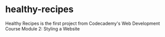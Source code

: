 # healthy-recipes
Healthy Recipes is the first project from Codecademy's Web Development Course Module 2: Styling a Website
